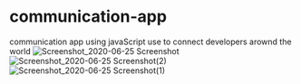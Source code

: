 # communication-app
communication app using javaScript use to connect developers arownd the world
![Screenshot_2020-06-25 Screenshot](https://user-images.githubusercontent.com/14044653/85665319-f1cf6400-b6c3-11ea-8765-a9e7bb5e6d5c.png)
![Screenshot_2020-06-25 Screenshot(2)](https://user-images.githubusercontent.com/14044653/85665334-f562eb00-b6c3-11ea-9b0d-d8c679c78c85.png)
![Screenshot_2020-06-25 Screenshot(1)](https://user-images.githubusercontent.com/14044653/85665346-f8f67200-b6c3-11ea-8c8c-dfb523c36dbb.png)
